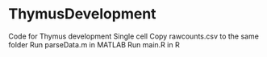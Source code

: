 # ThymusDevelopment
Code for Thymus development Single cell
Copy rawcounts.csv to the same folder
Run parseData.m in MATLAB
Run main.R in R
